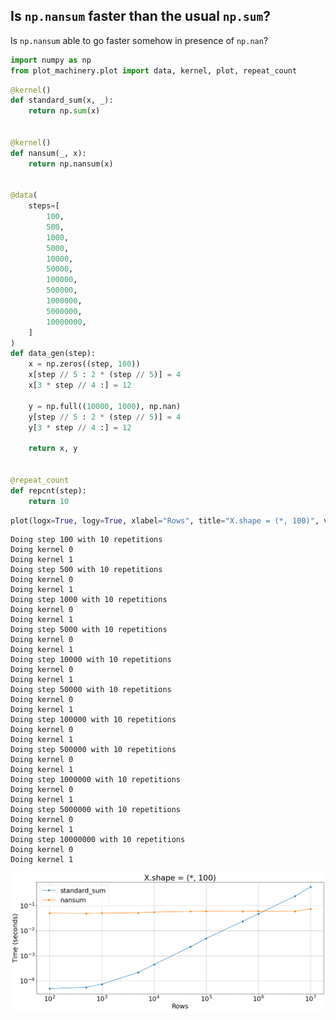## Is `np.nansum` faster than the usual `np.sum`?

Is `np.nansum` able to go faster somehow in presence of `np.nan`?


```python
import numpy as np
from plot_machinery.plot import data, kernel, plot, repeat_count
```


```python
@kernel()
def standard_sum(x, _):
    return np.sum(x)


@kernel()
def nansum(_, x):
    return np.nansum(x)


@data(
    steps=[
        100,
        500,
        1000,
        5000,
        10000,
        50000,
        100000,
        500000,
        1000000,
        5000000,
        10000000,
    ]
)
def data_gen(step):
    x = np.zeros((step, 100))
    x[step // 5 : 2 * (step // 5)] = 4
    x[3 * step // 4 :] = 12

    y = np.full((10000, 1000), np.nan)
    y[step // 5 : 2 * (step // 5)] = 4
    y[3 * step // 4 :] = 12

    return x, y


@repeat_count
def repcnt(step):
    return 10
```


```python
plot(logx=True, logy=True, xlabel="Rows", title="X.shape = (*, 100)", verbose=True)
```

    Doing step 100 with 10 repetitions
    Doing kernel 0
    Doing kernel 1
    Doing step 500 with 10 repetitions
    Doing kernel 0
    Doing kernel 1
    Doing step 1000 with 10 repetitions
    Doing kernel 0
    Doing kernel 1
    Doing step 5000 with 10 repetitions
    Doing kernel 0
    Doing kernel 1
    Doing step 10000 with 10 repetitions
    Doing kernel 0
    Doing kernel 1
    Doing step 50000 with 10 repetitions
    Doing kernel 0
    Doing kernel 1
    Doing step 100000 with 10 repetitions
    Doing kernel 0
    Doing kernel 1
    Doing step 500000 with 10 repetitions
    Doing kernel 0
    Doing kernel 1
    Doing step 1000000 with 10 repetitions
    Doing kernel 0
    Doing kernel 1
    Doing step 5000000 with 10 repetitions
    Doing kernel 0
    Doing kernel 1
    Doing step 10000000 with 10 repetitions
    Doing kernel 0
    Doing kernel 1



    
![png](README_files/README_3_1.png)
    


